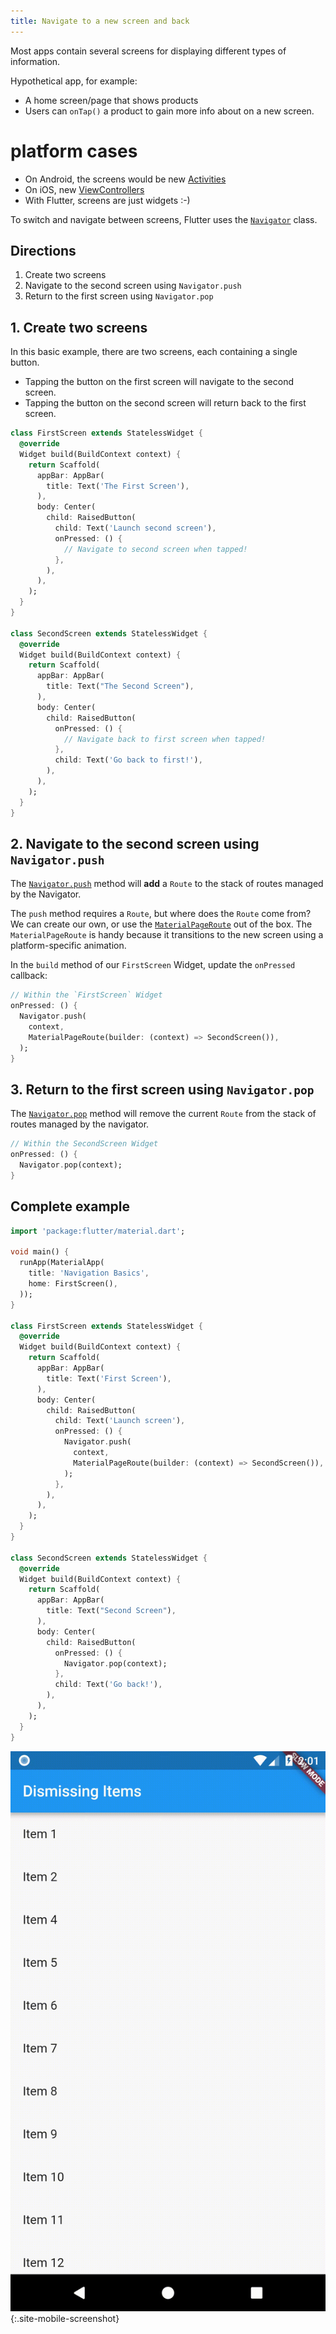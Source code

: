 ```yaml
---
title: Navigate to a new screen and back
---
```



Most apps contain several screens for displaying different types of information.

Hypothetical app, for example:
 - A home screen/page that shows products
 - Users can `onTap()` a product to gain more info about on a new screen.

# platform cases
 - On Android, the screens would be new [Activities](https://developer.android.com/reference/android/app/Activity) 
 - On iOS, new [ViewControllers](https://developer.apple.com/library/archive/featuredarticles/ViewControllerPGforiPhoneOS/) 
 - With Flutter, screens are just widgets :-)

To switch and navigate between screens, Flutter uses the [`Navigator`](https://docs.flutter.io/flutter/widgets/Navigator-class.html) class.

## Directions

  1. Create two screens
  2. Navigate to the second screen using `Navigator.push`
  3. Return to the first screen using `Navigator.pop`

## 1. Create two screens

In this basic example, there are two screens, each containing a single button. 
- Tapping the button on the first screen will navigate to the second screen. 
- Tapping the button on the second screen will return back to the first screen.

```dart
class FirstScreen extends StatelessWidget {
  @override
  Widget build(BuildContext context) {
    return Scaffold(
      appBar: AppBar(
        title: Text('The First Screen'),
      ),
      body: Center(
        child: RaisedButton(
          child: Text('Launch second screen'),
          onPressed: () {
            // Navigate to second screen when tapped!
          },
        ),
      ),
    );
  }
}

class SecondScreen extends StatelessWidget {
  @override
  Widget build(BuildContext context) {
    return Scaffold(
      appBar: AppBar(
        title: Text("The Second Screen"),
      ),
      body: Center(
        child: RaisedButton(
          onPressed: () {
            // Navigate back to first screen when tapped!
          },
          child: Text('Go back to first!'),
        ),
      ),
    );
  }
}
```

## 2. Navigate to the second screen using `Navigator.push`

The [`Navigator.push`](https://docs.flutter.io/flutter/widgets/Navigator/push.html) method 
will **add** a `Route` to the stack of routes managed by the Navigator.

The `push` method requires a `Route`, but where does the `Route` come from?
We can create our own, or use the [`MaterialPageRoute`](https://docs.flutter.io/flutter/material/MaterialPageRoute-class.html)
out of the box. The `MaterialPageRoute` is handy because it transitions to the
new screen using a platform-specific animation.

In the `build` method of our `FirstScreen` Widget, update the `onPressed` callback:

<!-- skip -->
```dart
// Within the `FirstScreen` Widget
onPressed: () {
  Navigator.push(
    context,
    MaterialPageRoute(builder: (context) => SecondScreen()),
  );
}
```

## 3. Return to the first screen using `Navigator.pop`

The [`Navigator.pop`](https://docs.flutter.io/flutter/widgets/Navigator/pop.html)
method will remove the current `Route` from the stack of routes managed by the navigator.

<!-- skip -->
```dart
// Within the SecondScreen Widget
onPressed: () {
  Navigator.pop(context);
}
```

## Complete example

```dart
import 'package:flutter/material.dart';

void main() {
  runApp(MaterialApp(
    title: 'Navigation Basics',
    home: FirstScreen(),
  ));
}

class FirstScreen extends StatelessWidget {
  @override
  Widget build(BuildContext context) {
    return Scaffold(
      appBar: AppBar(
        title: Text('First Screen'),
      ),
      body: Center(
        child: RaisedButton(
          child: Text('Launch screen'),
          onPressed: () {
            Navigator.push(
              context,
              MaterialPageRoute(builder: (context) => SecondScreen()),
            );
          },
        ),
      ),
    );
  }
}

class SecondScreen extends StatelessWidget {
  @override
  Widget build(BuildContext context) {
    return Scaffold(
      appBar: AppBar(
        title: Text("Second Screen"),
      ),
      body: Center(
        child: RaisedButton(
          onPressed: () {
            Navigator.pop(context);
          },
          child: Text('Go back!'),
        ),
      ),
    );
  }
}
```

![Navigation Basics Demo](/images/cookbook/navigation-basics.gif){:.site-mobile-screenshot}

